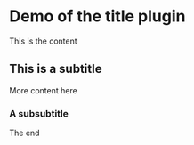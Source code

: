 # Demo of the title plugin

This is the content

## This is a subtitle

More content here

### A subsubtitle

The end
